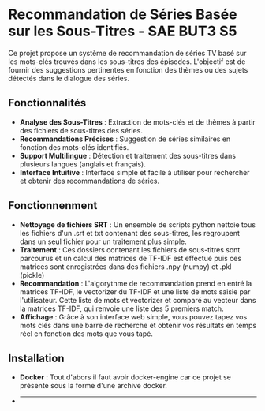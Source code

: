 # Recommandation de Séries Basée sur les Sous-Titres - SAE BUT3 S5

Ce projet propose un système de recommandation de séries TV basé sur les mots-clés trouvés dans les sous-titres des épisodes. L'objectif est de fournir des suggestions pertinentes en fonction des thèmes ou des sujets détectés dans le dialogue des séries.

## Fonctionnalités

- **Analyse des Sous-Titres** : Extraction de mots-clés et de thèmes à partir des fichiers de sous-titres des séries.
- **Recommandations Précises** : Suggestion de séries similaires en fonction des mots-clés identifiés.
- **Support Multilingue** : Détection et traitement des sous-titres dans plusieurs langues (anglais et français).
- **Interface Intuitive** : Interface simple et facile à utiliser pour rechercher et obtenir des recommandations de séries.

## Fonctionnenment

- **Nettoyage de fichiers SRT** : Un ensemble de scripts python nettoie tous les fichiers d'un .srt et txt contenant des sous-titres, les regroupent dans un seul fichier pour un traitement plus simple.
- **Traitement** : Ces dossiers contenant les fichiers de sous-titres sont parcourus et un calcul des matrices de TF-IDF est effectué puis ces matrices sont enregistrées dans des fichiers .npy (numpy) et .pkl (pickle)
- **Recommandation** : L'algorythme de recommandation prend en entré la matrices TF-IDF, le vectorizer du TF-IDF et une liste de mots saisie par l'utilisateur. Cette liste de mots et vectorizer et comparé au vecteur dans la matrices TF-IDF, qui renvoie une liste des 5 premiers match.
- **Affichage** : Grâce à son interface web simple, vous pouvez tapez vos mots clés dans une barre de recherche et obtenir vos résultats en temps réel en fonction des mots que vous tapé.

## Installation

- **Docker** : Tout d'abors il faut avoir docker-engine car ce projet se présente sous la forme d'une archive docker.
- ****
